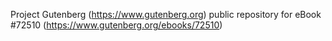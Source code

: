Project Gutenberg (https://www.gutenberg.org) public repository
for eBook #72510 (https://www.gutenberg.org/ebooks/72510)
